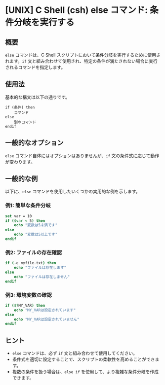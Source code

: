 # [UNIX] C Shell (csh) else コマンド: 条件分岐を実行する

## 概要
`else` コマンドは、C Shell スクリプトにおいて条件分岐を実行するために使用されます。`if` 文と組み合わせて使用され、特定の条件が満たされない場合に実行されるコマンドを指定します。

## 使用法
基本的な構文は以下の通りです。

```
if (条件) then
    コマンド
else
    別のコマンド
endif
```

## 一般的なオプション
`else` コマンド自体にはオプションはありませんが、`if` 文の条件式に応じて動作が変わります。

## 一般的な例
以下に、`else` コマンドを使用したいくつかの実用的な例を示します。

### 例1: 簡単な条件分岐
```csh
set var = 10
if ($var < 5) then
    echo "変数は5未満です"
else
    echo "変数は5以上です"
endif
```

### 例2: ファイルの存在確認
```csh
if (-e myfile.txt) then
    echo "ファイルは存在します"
else
    echo "ファイルは存在しません"
endif
```

### 例3: 環境変数の確認
```csh
if ($?MY_VAR) then
    echo "MY_VARは設定されています"
else
    echo "MY_VARは設定されていません"
endif
```

## ヒント
- `else` コマンドは、必ず `if` 文と組み合わせて使用してください。
- 条件式を適切に設定することで、スクリプトの柔軟性を高めることができます。
- 複数の条件を扱う場合は、`else if` を使用して、より複雑な条件分岐を作成できます。
